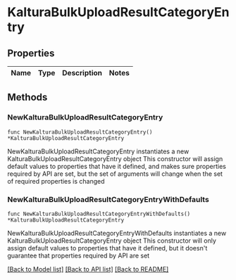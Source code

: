 # KalturaBulkUploadResultCategoryEntry

## Properties

Name | Type | Description | Notes
------------ | ------------- | ------------- | -------------

## Methods

### NewKalturaBulkUploadResultCategoryEntry

`func NewKalturaBulkUploadResultCategoryEntry() *KalturaBulkUploadResultCategoryEntry`

NewKalturaBulkUploadResultCategoryEntry instantiates a new KalturaBulkUploadResultCategoryEntry object
This constructor will assign default values to properties that have it defined,
and makes sure properties required by API are set, but the set of arguments
will change when the set of required properties is changed

### NewKalturaBulkUploadResultCategoryEntryWithDefaults

`func NewKalturaBulkUploadResultCategoryEntryWithDefaults() *KalturaBulkUploadResultCategoryEntry`

NewKalturaBulkUploadResultCategoryEntryWithDefaults instantiates a new KalturaBulkUploadResultCategoryEntry object
This constructor will only assign default values to properties that have it defined,
but it doesn't guarantee that properties required by API are set


[[Back to Model list]](../README.md#documentation-for-models) [[Back to API list]](../README.md#documentation-for-api-endpoints) [[Back to README]](../README.md)


